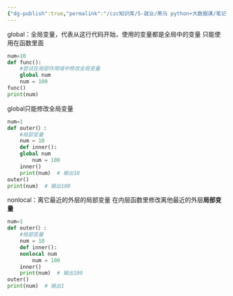 ```yaml
---
{"dg-publish":true,"permalink":"/czc知识库/5-就业/黑马 python+大数据课/笔记/python学习/3-python高级/312-关键字global和nonlocal/","dgPassFrontmatter":true,"created":"2024-12-02T21:34:50.138+08:00","updated":"2024-12-07T17:35:51.304+08:00"}
---
```




global：全局变量，代表从这行代码开始，使用的变量都是全局中的变量
只能使用在函数里面
```python
num=10
def func():
	#尝试在局部作用域中修改全局变量
	global num
	num = 100
func()
print(num)
```

global只能修改全局变量
```python
num=1
def outer(）:
	#局部变量
	num = 10
	def inner():
	global num
		num = 100
	inner()
	print(num)  # 输出10
outer()
print(num)  # 输出100
```

nonlocal：离它最近的外层的局部变量
在内层函数里修改离他最近的外层**局部变量**


```python
num=1
def outer(）:
	#局部变量
	num = 10
	def inner():
	nonlocal num
		num = 100
	inner()
	print(num)  # 输出100
outer()
print(num)  # 输出1
```